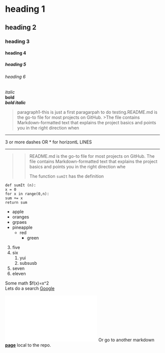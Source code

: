 # heading 1
## heading 2
### heading 3
#### heading 4
##### heading 5
###### heading 6

*italic* <br>
**bold** <br>
***bold italic***<br>

>paragraph1-this is just a first paragarpah to do testing.README.md is the go-to file for most projects on GitHub. >The file contains Markdown-formatted text that explains the project basics and points you in the right direction when

-----------
3 or more dashes OR * for horizontL LINES
***********


>>README.md is the go-to file for most projects on GitHub. The file contains Markdown-formatted text that explains the project basics and points you in the right direction whe
>>
>>The function `sumIt` has the definition
```
def sumIt (n):
x = 0
for x in range(0,n):
sum += x
return sum
```

* apple
* oranges
* grpaes
 * pineapple
   * red
     * green

3. five
4. six
    1. yui
    4. subsusb
6. seven
10. eleven

Some math $f(x)=x^2 <br>
Lets do a search
[Google](https://www.google.com)

![IMAGE](/IMAGE.HTML)
Or go to another markdown
**[page](second.md)** local to the repo.
